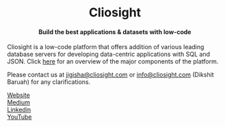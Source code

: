 <p align="center">    
<h1 align="center">Cliosight</h1>
<h4 align="center">Build the best applications & datasets with low-code</h4>
</p>
     
Cliosight is a low-code platform that offers addition of various leading database servers for developing data-centric applications with SQL and JSON. Click [here](https://github.com/cliosight/Docs/blob/main/Spec.md) for an overview of the major components of the platform.

Please contact us at jigisha@cliosight.com or info@cliosight.com (Dikshit Baruah) for any clarifications.   
	    
[Website](https://cliosight.com)         
[Medium](https://medium.com/@cliosight)       
[Linkedin](https://www.linkedin.com/in/jigisha-aryya/)           
[YouTube](https://www.youtube.com/channel/UC1STG2eLks_NJcwbdkjDDIQ)
                 

